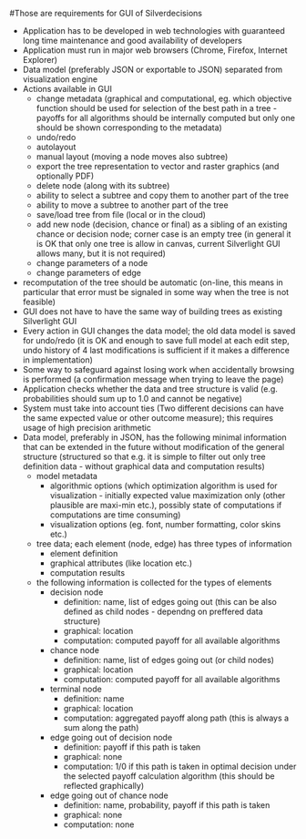 #Those are requirements for GUI of Silverdecisions

- Application has to be developed in web technologies with guaranteed long time maintenance and good availability of developers
- Application must run in major web browsers (Chrome, Firefox, Internet Explorer)
- Data model (preferably JSON or exportable to JSON) separated from visualization engine
- Actions available in GUI
    * change metadata (graphical and computational, eg. which objective function should be used for selection of the best path in a tree - payoffs for all algorithms should be internally computed but only one should be shown corresponding to the metadata)
    * undo/redo
    * autolayout
    * manual layout (moving a node moves also subtree)
    * export the tree representation to vector and raster graphics (and optionally PDF)
    * delete node (along with its subtree)
    * ability to select a subtree and copy them to another part of the tree
    * ability to move a subtree to another part of the tree
    * save/load tree from file (local or in the cloud)
    * add new node (decision, chance or final) as a sibling of an existing chance or decision node; corner case is an empty tree (in general it is OK that only one tree is allow in canvas, current Silverlight GUI allows many, but it is not required)
    * change parameters of a node
    * change parameters of edge
- recomputation of the tree should be automatic (on-line, this means in particular that error must be signaled in some way when the tree is not feasible)
- GUI does not have to have the same way of building trees as existing Silverlight GUI
- Every action in GUI changes the data model; the old data model is saved for undo/redo (it is OK and enough to save full model at each edit step, undo history of 4 last modifications is sufficient if it makes a difference in implementation)
- Some way to safeguard against losing work when accidentally browsing is performed (a confirmation message when trying to leave the page)
- Application checks whether the data and tree structure is valid (e.g. probabilities should sum up to 1.0 and cannot be negative)
- System must take into account ties (Two different decisions can have the same expected value or other outcome measure); this requires usage of high precision arithmetic
- Data model, preferably in JSON, has the following minimal information that can be extended in the future without modification of the general structure (structured so that e.g. it is simple to filter out only tree definition data - without graphical data and computation results)
    * model metadata
        - algorithmic options (which optimization algorithm is used for visualization - initially expected value maximization only (other plausible are maxi-min etc.), possibly state of computations if computations are time consuming)
        - visualization options (eg. font, number formatting, color skins etc.)
    * tree data; each element (node, edge) has three types of information
        - element definition
        - graphical attributes (like location etc.)
        - computation results
    * the following information is collected for the types of elements
        - decision node
            * definition: name, list of edges going out (this can be also defined as child nodes - dependng on preffered data structure)
            * graphical: location
            * computation: computed payoff for all available algorithms
        - chance node
            * definition: name, list of edges going out (or child nodes)
            * graphical: location
            * computation: computed payoff for all available algorithms
        - terminal node
            * definition: name
            * graphical: location
            * computation: aggregated payoff along path (this is always a sum along the path)
        - edge going out of decision node
            * definition: payoff if this path is taken
            * graphical: none
            * computation: 1/0 if this path is taken in optimal decision under the selected payoff calculation algorithm (this should be reflected graphically)
        - edge going out of chance node
            * definition: name, probability, payoff if this path is taken
            * graphical: none
            * computation: none

